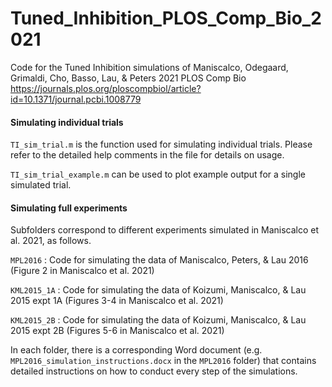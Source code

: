 # Tuned_Inhibition_PLOS_Comp_Bio_2021
Code for the Tuned Inhibition simulations of Maniscalco, Odegaard, Grimaldi, Cho, Basso, Lau, &amp; Peters 2021 PLOS Comp Bio
https://journals.plos.org/ploscompbiol/article?id=10.1371/journal.pcbi.1008779

#### Simulating individual trials
`TI_sim_trial.m` is the function used for simulating individual trials. Please refer to the detailed help comments in the file for details on usage.

`TI_sim_trial_example.m` can be used to plot example output for a single simulated trial.

#### Simulating full experiments
Subfolders correspond to different experiments simulated in Maniscalco et al. 2021, as follows.

`MPL2016` : Code for simulating the data of Maniscalco, Peters, & Lau 2016 (Figure 2 in Maniscalco et al. 2021)

`KML2015_1A` : Code for simulating the data of Koizumi, Maniscalco, & Lau 2015 expt 1A (Figures 3-4 in Maniscalco et al. 2021)

`KML2015_2B` : Code for simulating the data of Koizumi, Maniscalco, & Lau 2015 expt 2B (Figures 5-6 in Maniscalco et al. 2021)

In each folder, there is a corresponding Word document (e.g. `MPL2016_simulation_instructions.docx` in the `MPL2016` folder) that contains detailed instructions on how to conduct every step of the simulations.
